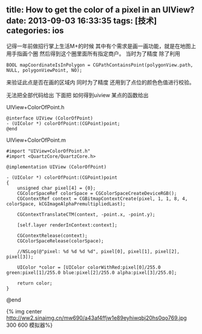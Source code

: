 title: How to get the color of a pixel in an UIView?
date: 2013-09-03 16:33:35
tags: [技术]
categories: ios
---
记得一年前做招行掌上生活M+的时候 其中有个需求是画一画功能，就是在地图上用手指画个圈 然后得到这个圈里面所有指定商户。
当时为了精度 除了利用 

```
BOOL mapCoordinateIsInPolygon = CGPathContainsPoint(polygonView.path, NULL, polygonViewPoint, NO);
```
来验证此点是否在画的区域内 同时为了精度 还用到了点位的颜色色值进行校验。

无法把全部代码给出 下面把 如何得到uiview 某点的函数给出

 UIView+ColorOfPoint.h

```
@interface UIView (ColorOfPoint)
- (UIColor *) colorOfPoint:(CGPoint)point;
@end
```

 UIView+ColorOfPoint.m

```
#import "UIView+ColorOfPoint.h"
#import <QuartzCore/QuartzCore.h>

@implementation UIView (ColorOfPoint)

- (UIColor *) colorOfPoint:(CGPoint)point
{
    unsigned char pixel[4] = {0};
    CGColorSpaceRef colorSpace = CGColorSpaceCreateDeviceRGB();
    CGContextRef context = CGBitmapContextCreate(pixel, 1, 1, 8, 4, colorSpace, kCGImageAlphaPremultipliedLast);

    CGContextTranslateCTM(context, -point.x, -point.y);

    [self.layer renderInContext:context];

    CGContextRelease(context);
    CGColorSpaceRelease(colorSpace);

    //NSLog(@"pixel: %d %d %d %d", pixel[0], pixel[1], pixel[2], pixel[3]);

    UIColor *color = [UIColor colorWithRed:pixel[0]/255.0 green:pixel[1]/255.0 blue:pixel[2]/255.0 alpha:pixel[3]/255.0];

    return color;
}
```
@end

{% img center http://ww2.sinaimg.cn/mw690/a43af4ffjw1e89eyhiwqbj20hs0qo769.jpg 300 600 模拟器%}
